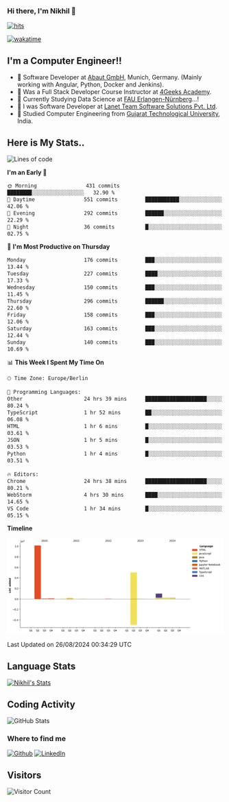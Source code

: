 ### Hi there, I'm Nikhil 👋

[![hits](https://hits.sh/github.com/silentsoft/hits.svg?color=2311cc)](https://hits.sh/github.com/silentsoft/hits/)

[![wakatime](https://wakatime.com/badge/user/369b6a3a-7953-4ff9-b7c7-be53d0a7ccc6.svg)](https://wakatime.com/@369b6a3a-7953-4ff9-b7c7-be53d0a7ccc6)

## I'm a  Computer Engineer!!

- 🌱 Software Developer at [Abaut GmbH](https://www.abaut.de/), Munich, Germany. (Mainly working with Angular, Python, Docker and Jenkins).
- 🌱 Was a Full Stack Developer Course Instructor at [4Geeks Academy](https://4geeks.com/).
- 🌱 Currently Studying Data Science at [FAU Erlangen-Nürnberg](https://www.fau.de/)...!
- 🌱 I was Software Developer at [Lanet Team Software Solutions Pvt. Ltd](https://lanetteam.com/).
- 🌱 Studied Computer Engineering from [Gujarat Technological University](https://www.gtu.ac.in/), India.

<h2>Here is My Stats..</h2>

<!--START_SECTION:waka-->
![Lines of code](https://img.shields.io/badge/From%20Hello%20World%20I%27ve%20Written-17.0%20million%20lines%20of%20code-blue)

**I'm an Early 🐤** 

```text
🌞 Morning                431 commits         ████████░░░░░░░░░░░░░░░░░   32.90 % 
🌆 Daytime                551 commits         ███████████░░░░░░░░░░░░░░   42.06 % 
🌃 Evening                292 commits         ██████░░░░░░░░░░░░░░░░░░░   22.29 % 
🌙 Night                  36 commits          █░░░░░░░░░░░░░░░░░░░░░░░░   02.75 % 
```
📅 **I'm Most Productive on Thursday** 

```text
Monday                   176 commits         ███░░░░░░░░░░░░░░░░░░░░░░   13.44 % 
Tuesday                  227 commits         ████░░░░░░░░░░░░░░░░░░░░░   17.33 % 
Wednesday                150 commits         ███░░░░░░░░░░░░░░░░░░░░░░   11.45 % 
Thursday                 296 commits         ██████░░░░░░░░░░░░░░░░░░░   22.60 % 
Friday                   158 commits         ███░░░░░░░░░░░░░░░░░░░░░░   12.06 % 
Saturday                 163 commits         ███░░░░░░░░░░░░░░░░░░░░░░   12.44 % 
Sunday                   140 commits         ███░░░░░░░░░░░░░░░░░░░░░░   10.69 % 
```


📊 **This Week I Spent My Time On** 

```text
🕑︎ Time Zone: Europe/Berlin

💬 Programming Languages: 
Other                    24 hrs 39 mins      ████████████████████░░░░░   80.24 % 
TypeScript               1 hr 52 mins        ██░░░░░░░░░░░░░░░░░░░░░░░   06.08 % 
HTML                     1 hr 6 mins         █░░░░░░░░░░░░░░░░░░░░░░░░   03.61 % 
JSON                     1 hr 5 mins         █░░░░░░░░░░░░░░░░░░░░░░░░   03.53 % 
Python                   1 hr 4 mins         █░░░░░░░░░░░░░░░░░░░░░░░░   03.51 % 

🔥 Editors: 
Chrome                   24 hrs 38 mins      ████████████████████░░░░░   80.21 % 
WebStorm                 4 hrs 30 mins       ████░░░░░░░░░░░░░░░░░░░░░   14.65 % 
VS Code                  1 hr 34 mins        █░░░░░░░░░░░░░░░░░░░░░░░░   05.15 % 
```

**Timeline**

![Lines of Code chart](https://raw.githubusercontent.com/nikhilmaguwala/nikhilmaguwala/main/assets/bar_graph.png)


 Last Updated on 26/08/2024 00:34:29 UTC
<!--END_SECTION:waka-->

<h2>Language Stats</h2>

[![Nikhil's Stats](https://github-readme-stats.vercel.app/api/wakatime?username=nikhilmaguwala&layout=compact&title=Stats)](https://github.com/nikhilmaguwala)


<h2>Coding Activity</h2>

<p><img src="https://wakatime.com/share/@nikhilmaguwala/7dd532b8-3e5e-4c26-8c46-68cc27712a92.svg" alt="GitHub Stats"></p>

<h3>Where to find me</h3>
<p>
    <a href="https://github.com/nikhilmaguwala" target="_blank"><img alt="Github" src="https://img.shields.io/badge/GitHub-%2312100E.svg?&style=for-the-badge&logo=Github&logoColor=white" /></a>
    <a href="https://www.linkedin.com/in/nikhil-maguwala" target="_blank"><img alt="LinkedIn" src="https://img.shields.io/badge/linkedin-%230077B5.svg?&style=for-the-badge&logo=linkedin&logoColor=white" /></a> 
</p>


<h2>Visitors</h2>

![Visitor Count](https://profile-counter.glitch.me/nikhilmaguwala/count.svg)

[website]: https://nikhilmaguwala.github.io/
[instagram]: https://www.instagram.com/nikhil_maguwala/
[linkedin]: https://www.linkedin.com/in/nikhil-maguwala/

